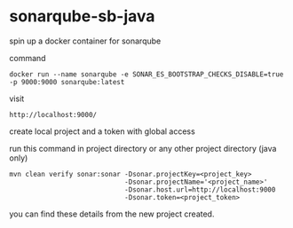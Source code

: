 # sonarqube-sb-java

spin up a docker container for sonarqube  

command
```
docker run --name sonarqube -e SONAR_ES_BOOTSTRAP_CHECKS_DISABLE=true -p 9000:9000 sonarqube:latest
```
  

visit
```
http://localhost:9000/
```

create local project and a token with global access  
  

run this command in project directory or any other project directory (java only)  
  
```
mvn clean verify sonar:sonar -Dsonar.projectKey=<project_key> 
                             -Dsonar.projectName='<project_name>' 
                             -Dsonar.host.url=http://localhost:9000 
                             -Dsonar.token=<project_token>
```
  
you can find these details from the new project created.  
  
